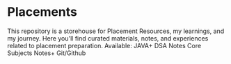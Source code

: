 # Placements

This repository is a storehouse for Placement Resources, my learnings, and my journey. Here you'll find curated materials, notes, and experiences related to placement preparation.
Available: 
JAVA+ DSA Notes
Core Subjects Notes+ Git/Github

